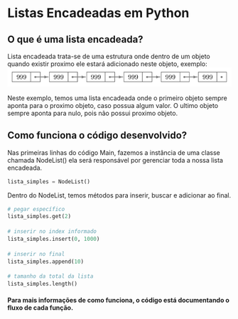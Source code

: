 # Listas Encadeadas em Python

## O que é uma lista encadeada?

Lista encadeada trata-se de uma estrutura onde dentro de um objeto quando existir proximo ele estará adicionado neste objeto, exemplo:
![img.png](img.png)

Neste exemplo, temos uma lista encadeada onde o primeiro objeto sempre aponta para o proximo objeto, caso possua algum
valor. O ultimo objeto sempre aponta para nulo, pois não possui proximo objeto.

## Como funciona o código desenvolvido?

Nas primeiras linhas do código Main, fazemos a instância de uma classe chamada NodeList()
ela será responsável por gerenciar toda a nossa lista encadeada.

```python
lista_simples = NodeList()
```

Dentro do NodeList, temos métodos para inserir, buscar e adicionar ao final.

```python
# pegar específico
lista_simples.get(2)

# inserir no index informado
lista_simples.insert(0, 1000)

# inserir no final
lista_simples.append(10)

# tamanho da total da lista
lista_simples.length()
```

####  Para mais informações de como funciona, o código está documentando o fluxo de cada função.
